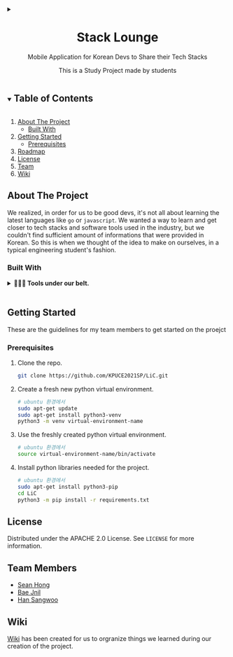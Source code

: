 <!--
*** Thanks for checking out the Best-README-Template. If you have a suggestion
*** that would make this better, please fork the repo and create a pull request
*** or simply open an issue with the tag "enhancement".
*** Thanks again! Now go create something AMAZING! :D
***
***
***
*** To avoid retyping too much info. Do a search and replace for the following:
*** github_username, repo_name, twitter_handle, email, project_title, project_description
-->



<!-- PROJECT SHIELDS -->
<!--
*** I'm using markdown "reference style" links for readability.
*** Reference links are enclosed in brackets [ ] instead of parentheses ( ).
*** See the bottom of this document for the declaration of the reference variables
*** for contributors-url, forks-url, etc. This is an optional, concise syntax you may use.
*** https://www.markdownguide.org/basic-syntax/#reference-style-links
-->

<!-- [![Forks][forks-shield]][forks-url] -->
<!-- [![Stargazers][stars-shield]][stars-url] -->
<!-- [![Contributors][contributors-shield]][contributors-url] -->
<!-- [![Issues][issues-shield]][issues-url] -->
<!-- [![MIT License][license-shield]][license-url] -->
<!--[![LinkedIn][linkedin-shield]][linkedin-url]-->



<!-- PROJECT LOGO -->
<br />
<p align="center">
  <!-- <a href="https://github.com/github_username/repo_name">
    <img src="images/logo.png" alt="Logo" width="80" height="80">
  </a> -->
  <details>
  <summary></summary>
<p> To be honest, there is probably a very little chance of anyone taking notice of the english version of this readme. But for that 0.00000001f% of you, here it is :) </p>
</details>
  <h1 align="center">Stack Lounge</h1>

  <p align="center">
    Mobile Application for Korean Devs to Share their Tech Stacks
    <br />
    <!-- <a href="https://github.com/github_username/repo_name"><strong>Explore the docs »</strong></a> -->
    <!-- <br />
    <br />
    <a href="https://github.com/github_username/repo_name">View Demo</a>
    ·
    <a href="https://github.com/github_username/repo_name/issues">Report Bug</a>
    ·
    <a href="https://github.com/github_username/repo_name/issues">Request Feature</a> -->
  </p>
  <p align="center">This is a Study Project made by students</p>
</p>



<!-- TABLE OF CONTENTS -->
<details open="open">
  <summary><h2 style="display: inline-block">Table of Contents</h2></summary>
  <ol>
    <li>
      <a href="#about-the-project">About The Project</a>
      <ul>
        <li><a href="#built-with">Built With</a></li>
      </ul>
    </li>
    <li>
      <a href="#getting-started">Getting Started</a>
      <ul>
        <li><a href="#prerequisites">Prerequisites</a></li>
        <!-- <li><a href="#installation">Installation</a></li> -->
      </ul>
    </li>
    <!-- <li><a href="#usage">Usage</a></li> -->
    <li><a href="#roadmap">Roadmap</a></li>
    <!-- <li><a href="#contributing">Contributing</a></li> -->
    <li><a href="#license">License</a></li>
    <!-- <li><a href="#contact">Contact</a></li> -->
    <li><a href="#team-members">Team</a></li>
    <li><a href="#wiki">Wiki</a></li>
  </ol>
</details>



<!-- ABOUT THE PROJECT -->
## About The Project

<!-- [![Product Name Screen Shot][product-screenshot]](https://example.com) -->
We realized, in order for us to be good devs, it's not all about learning the latest languages like `go` or `javascript`. We wanted a way to learn and get closer to tech stacks and software tools used in the industry, but we couldn't find sufficient amount of informations that were provided in Korean. So this is when we thought of the idea to make on ourselves, in a typical engineering student's fashion.

### Built With
<details>
<summary> <b>🧑🏻‍💻 Tools under our belt.</b></summary>
</br>

* ![Docker](https://img.shields.io/badge/-Docker-000000?style=flat&logo=docker)
* ![Django](https://img.shields.io/badge/-Django-000000?style=flat&logo=django)
* ![Kotlin](https://img.shields.io/badge/-Kotlin-000000?style=flat&logo=kotlin)
* ![AWS EC2](https://img.shields.io/badge/-EC2-000000?style=flat&logo=amazon-aws)
* ![GraphQL](https://img.shields.io/badge/-GraphQL-000000?style=flat&logo=graphql)
* ![MongoDB](https://img.shields.io/badge/-MongoDB-000000?style=flat&logo=mongodb)
* ![Firebase](https://img.shields.io/badge/-Firebase-000000?style=flat&logo=firebase)
</details>
</br>

<!-- GETTING STARTED -->
## Getting Started

These are the guidelines for my team members to get started on the proejct
<!-- ### Prerequisites

* pip
  ```sh
  npm install npm@latest -g
  ``` -->

### Prerequisites
1. Clone the repo.
   ```sh
   git clone https://github.com/KPUCE2021SP/LiC.git
   ```
2. Create a fresh new python virtual environment.
    ```sh
    # ubuntu 환경에서
    sudo apt-get update
    sudo apt-get install python3-venv
    python3 -m venv virtual-environment-name
    ```
3. Use the freshly created python virtual environment.
    ```sh
    # ubuntu 환경에서
    source virtual-environment-name/bin/activate
    ```
4. Install python libraries needed for the project.
   ```sh
   # ubuntu 환경에서
   sudo apt-get install python3-pip
   cd LiC
   python3 -m pip install -r requirements.txt
   ```



<!-- USAGE EXAMPLES -->
<!-- ## Usage

Use this space to show useful examples of how a project can be used. Additional screenshots, code examples and demos work well in this space. You may also link to more resources.

_For more examples, please refer to the [Documentation](https://example.com)_
 -->


<!-- CONTRIBUTING -->
<!-- ## Contributing

Contributions are what make the open source community such an amazing place to be learn, inspire, and create. Any contributions you make are **greatly appreciated**.

1. Fork the Project
2. Create your Feature Branch (`git checkout -b feature/AmazingFeature`)
3. Commit your Changes (`git commit -m 'Add some AmazingFeature'`)
4. Push to the Branch (`git push origin feature/AmazingFeature`)
5. Open a Pull Request -->



<!-- LICENSE -->
## License

Distributed under the APACHE 2.0 License. See `LICENSE` for more information.



<!-- CONTACT -->
<!-- ## Contact

Your Name - [@twitter_handle](https://twitter.com/twitter_handle) - email

Project Link: [https://github.com/github_username/repo_name](https://github.com/github_username/repo_name) -->



<!-- ACKNOWLEDGEMENTS -->
## Team Members

* [Sean Hong](https://github.com/KKodiac)
* [Bae Jnil](https://github.com/bjo6300)
* [Han Sangwoo](https://github.com/sktkddn777)


## Wiki
[Wiki](https://github.com/KPUCE2021SP/LiC/wiki) has been created for us to orgranize things we learned during our creation of the project. 


<!-- MARKDOWN LINKS & IMAGES -->
<!-- https://www.markdownguide.org/basic-syntax/#reference-style-links -->
[contributors-shield]: https://img.shields.io/github/contributors/github_username/repo.svg?style=for-the-badge
[contributors-url]: https://github.com/github_username/repo/graphs/contributors
[forks-shield]: https://img.shields.io/github/forks/github_username/repo.svg?style=for-the-badge
[forks-url]: https://github.com/github_username/repo/network/members
[stars-shield]: https://img.shields.io/github/stars/github_username/repo.svg?style=for-the-badge
[stars-url]: https://github.com/github_username/repo/stargazers
[issues-shield]: https://img.shields.io/github/issues/github_username/repo.svg?style=for-the-badge
[issues-url]: https://github.com/github_username/repo/issues
[license-shield]: https://img.shields.io/github/license/github_username/repo.svg?style=for-the-badge
[license-url]: https://github.com/github_username/repo/blob/master/LICENSE.txt
[linkedin-shield]: https://img.shields.io/badge/-LinkedIn-black.svg?style=for-the-badge&logo=linkedin&colorB=555
[linkedin-url]: https://linkedin.com/in/github_username

